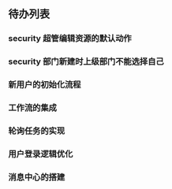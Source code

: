 ## 待办列表

### security 超管编辑资源的默认动作

### security 部门新建时上级部门不能选择自己

### 新用户的初始化流程

### 工作流的集成

### 轮询任务的实现

### 用户登录逻辑优化

### 消息中心的搭建
